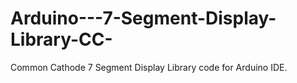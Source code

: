 # Arduino---7-Segment-Display-Library-CC-
Common Cathode 7 Segment Display Library code for Arduino IDE.
